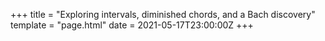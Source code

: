 +++
title = "Exploring intervals, diminished chords, and a Bach discovery"
template = "page.html"
date = 2021-05-17T23:00:00Z
+++

